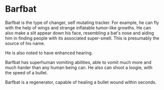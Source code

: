 # Barfbat
Barfbat is the type of changer, self mutating tracker. For example, he can fly with the help of wings and strange inflatable tumor-like growths. He can also make a slit appear down his face, resembling a bat's nose and aiding him in finding people with its associated super-smell. This is presumably the source of his name.

He is also noted to have enhanced hearing.

Barfbat has superhuman vomiting abilities, able to vomit much more and much harder than any human being can. He also can shoot a loogie, with the speed of a bullet.

Barfbat is a regenerator, capable of healing a bullet wound within seconds.
